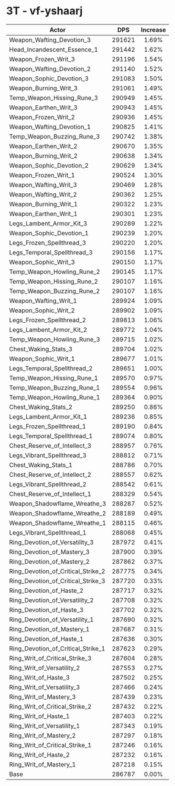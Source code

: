 # 3T - vf-yshaarj
| Actor | DPS | Increase |
|---|:---:|:---:|
|Weapon_Wafting_Devotion_3|291621|1.69%|
|Head_Incandescent_Essence_1|291442|1.62%|
|Weapon_Frozen_Writ_3|291196|1.54%|
|Weapon_Wafting_Devotion_2|291140|1.52%|
|Weapon_Sophic_Devotion_3|291083|1.50%|
|Weapon_Burning_Writ_3|291061|1.49%|
|Temp_Weapon_Hissing_Rune_3|290949|1.45%|
|Weapon_Earthen_Writ_3|290943|1.45%|
|Weapon_Frozen_Writ_2|290936|1.45%|
|Weapon_Wafting_Devotion_1|290825|1.41%|
|Temp_Weapon_Buzzing_Rune_3|290742|1.38%|
|Weapon_Earthen_Writ_2|290670|1.35%|
|Weapon_Burning_Writ_2|290638|1.34%|
|Weapon_Sophic_Devotion_2|290629|1.34%|
|Weapon_Frozen_Writ_1|290524|1.30%|
|Weapon_Wafting_Writ_3|290469|1.28%|
|Weapon_Wafting_Writ_2|290362|1.25%|
|Weapon_Burning_Writ_1|290322|1.23%|
|Weapon_Earthen_Writ_1|290301|1.23%|
|Legs_Lambent_Armor_Kit_3|290289|1.22%|
|Weapon_Sophic_Devotion_1|290239|1.20%|
|Legs_Frozen_Spellthread_3|290220|1.20%|
|Legs_Temporal_Spellthread_3|290156|1.17%|
|Weapon_Sophic_Writ_3|290150|1.17%|
|Temp_Weapon_Howling_Rune_2|290145|1.17%|
|Temp_Weapon_Hissing_Rune_2|290107|1.16%|
|Temp_Weapon_Buzzing_Rune_2|290107|1.16%|
|Weapon_Wafting_Writ_1|289924|1.09%|
|Weapon_Sophic_Writ_2|289902|1.09%|
|Legs_Frozen_Spellthread_2|289813|1.06%|
|Legs_Lambent_Armor_Kit_2|289772|1.04%|
|Temp_Weapon_Howling_Rune_3|289715|1.02%|
|Chest_Waking_Stats_3|289704|1.02%|
|Weapon_Sophic_Writ_1|289677|1.01%|
|Legs_Temporal_Spellthread_2|289651|1.00%|
|Temp_Weapon_Hissing_Rune_1|289570|0.97%|
|Temp_Weapon_Buzzing_Rune_1|289554|0.96%|
|Temp_Weapon_Howling_Rune_1|289364|0.90%|
|Chest_Waking_Stats_2|289250|0.86%|
|Legs_Lambent_Armor_Kit_1|289236|0.85%|
|Legs_Frozen_Spellthread_1|289190|0.84%|
|Legs_Temporal_Spellthread_1|289074|0.80%|
|Chest_Reserve_of_Intellect_3|288957|0.76%|
|Legs_Vibrant_Spellthread_3|288812|0.71%|
|Chest_Waking_Stats_1|288786|0.70%|
|Chest_Reserve_of_Intellect_2|288557|0.62%|
|Legs_Vibrant_Spellthread_2|288542|0.61%|
|Chest_Reserve_of_Intellect_1|288329|0.54%|
|Weapon_Shadowflame_Wreathe_3|288287|0.52%|
|Weapon_Shadowflame_Wreathe_2|288189|0.49%|
|Weapon_Shadowflame_Wreathe_1|288115|0.46%|
|Legs_Vibrant_Spellthread_1|288068|0.45%|
|Ring_Devotion_of_Versatility_3|287972|0.41%|
|Ring_Devotion_of_Mastery_3|287900|0.39%|
|Ring_Devotion_of_Mastery_2|287862|0.37%|
|Ring_Devotion_of_Critical_Strike_2|287775|0.34%|
|Ring_Devotion_of_Critical_Strike_3|287720|0.33%|
|Ring_Devotion_of_Haste_2|287717|0.32%|
|Ring_Devotion_of_Versatility_2|287708|0.32%|
|Ring_Devotion_of_Haste_3|287702|0.32%|
|Ring_Devotion_of_Versatility_1|287690|0.32%|
|Ring_Devotion_of_Mastery_1|287687|0.31%|
|Ring_Devotion_of_Haste_1|287636|0.30%|
|Ring_Devotion_of_Critical_Strike_1|287623|0.29%|
|Ring_Writ_of_Critical_Strike_3|287604|0.28%|
|Ring_Writ_of_Versatility_2|287553|0.27%|
|Ring_Writ_of_Haste_3|287502|0.25%|
|Ring_Writ_of_Versatility_3|287466|0.24%|
|Ring_Writ_of_Mastery_3|287439|0.23%|
|Ring_Writ_of_Critical_Strike_2|287432|0.22%|
|Ring_Writ_of_Haste_1|287403|0.22%|
|Ring_Writ_of_Versatility_1|287343|0.19%|
|Ring_Writ_of_Mastery_2|287297|0.18%|
|Ring_Writ_of_Critical_Strike_1|287246|0.16%|
|Ring_Writ_of_Haste_2|287232|0.16%|
|Ring_Writ_of_Mastery_1|287218|0.15%|
|Base|286787|0.00%|
